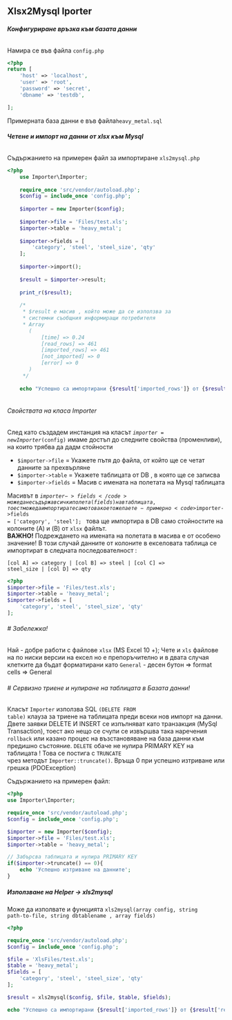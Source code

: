 Xlsx2Mysql Iporter
---

###### <b>Конфигуриране връзка към базата данни</b>

Намира се във файла <code>config.php</code>
```php
<?php
return [
    'host' => 'localhost',
    'user' => 'root',
    'password' => 'secret',
    'dbname' => 'testdb',

];
```
Примерната база данни е във файла<code>heavy_metal.sql</code>  

###### <b>Четене и импорт на данни от xlsx към Mysql</b>

Съдържанието на примерен файл за импортиране <code>xls2mysql.php</code>

```php
<?php
    use Importer\Importer;
    
    require_once 'src/vendor/autoload.php';
    $config = include_once 'config.php';
    
    $importer = new Importer($config);
    
    $importer->file = 'Files/test.xls';
    $importer->table = 'heavy_metal';
    
    $importer->fields = [
        'category', 'steel', 'steel_size', 'qty'
    ];
    
    $importer->import();
    
    $result = $importer->result;
    
    print_r($result);
    
    /*
     * $result е масив , който може да се използва за 
     * системни съобщния информиращи потребителя
     * Array
       (
           [time] => 0.24
           [read_rows] => 461
           [imported_rows] => 461
           [not_imported] => 0
           [error] => 0
       )
     */
    
    echo "Успешно са импортирани {$result['imported_rows']} от {$result['read_rows']} прочетени !";
    
```

###### Свойствата на класа Importer
След като създадем инстанция на класът <code>$importer = new Importer($config)</code> имаме достъп до следните
свойства (променливи), на които трябва да дадм стойности     
    
* <code>$importer->file</code> = Укажете пътя до файла, от който ще се четат данните за прехвърляне
* <code>$importer->table</code> = Укажете таблицата от DB , в която ще се записва
* <code>$importer->fields</code> = Масив с имената на полетата на Mysql таблицата  

Масивът в <code>$importer->fields</code> може да не съдържа всички полета (fields) на в таблицата, 
тоест може да импортирате само това което желаете - примерно 
<code>$importer->fields = ['category', 'steel']; </code> това ще импортира в DB само стойностите на колоните 
(A) и (B) от <code>xlsx</code> файлът.  
<b>ВАЖНО!</b> Подреждането на имената на полетата в масива е от особено значение! В този случай данните от
колоните в екселовата таблица се импортират в следната последователност :  

<code>[col A] => category | [col B] => steel | [col C] => steel_size | [col D] => qty</code>

```php
<?php
$importer->file = 'Files/test.xls';
$importer->table = 'heavy_metal';
$importer->fields = [
    'category', 'steel', 'steel_size', 'qty'
];
```

###### \# Забележка!
Най - добре работи с файлове <code>xlsx</code> (MS Excel 10 +);
Чете и <code>xls</code> файлове на по ниски версии на ексел но е препоръчително и в двата случая клетките
да бъдат форматирани като <code>General</code> - десен бутон => format cells => General  

###### \# Сервизно триене и нулиране на таблицата в Базата данни!
Класът <code>Importer</code> използва SQL <code>(DELETE FROM table)</code> клауза за триене на таблицата преди всеки нов 
импорт на данни. Двете заявки DELETE И INSERT се изпълняват като транзакция (MySql Transaction), тоест ако нещо се счупи 
се извършва така наречения <code>rollback</code> или казано процес на възстановяване на база данни към 
предишно състояние. <code>DELETE</code> обаче не нулира PRIMARY KEY на таблицата ! Това се постига с <code>TRUNCATE</code>  
чрез методът <code>Importer::truncate()</code>. Връща 0 при успешно изтриване или грешка (PDOException)  
  
Съдържанието на примерен файл:

```php
<?php
use Importer\Importer;

require_once 'src/vendor/autoload.php';
$config = include_once 'config.php';

$importer = new Importer($config);
$importer->file = 'Files/test.xls';
$importer->table = 'heavy_metal';

// Забърсва таблицата и нулира PRIMARY KEY
if($importer->truncate() == 0){
    echo 'Успешно изтриване на данните';
}
```

##### Използване на Helper -> xls2mysql
Може да изполвате и функцията <code>xls2mysql(array config, string path-to-file, string dbtablename , array fields)</code>

```php
<?php

require_once 'src/vendor/autoload.php';
$config = include_once 'config.php';

$file = 'XlsFiles/test.xls';
$table = 'heavy_metal';
$fields = [
    'category', 'steel', 'steel_size', 'qty'
];

$result = xls2mysql($config, $file, $table, $fields);

echo "Успешно са импортирани {$result['imported_rows']} от {$result['read_rows']} прочетени !";
```